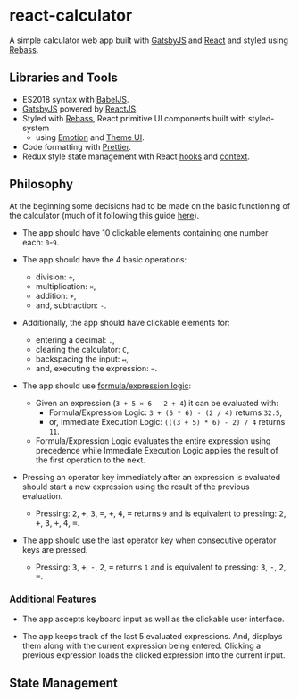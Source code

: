 <!-- markdownlint-disable MD033 -->

# react-calculator

A simple calculator web app built with [GatsbyJS](https://rebassjs.org/) and [React](https://reactjs.org/) and styled using [Rebass](https://rebassjs.org/).

## Libraries and Tools

- ES2018 syntax with [BabelJS](https://babeljs.io/).
- [GatsbyJS](https://rebassjs.org/) powered by [ReactJS](https://reactjs.org/).
- Styled with [Rebass](https://rebassjs.org/), React primitive UI components built with styled-system
  - using [Emotion](https://emotion.sh/docs/introduction) and [Theme UI](https://theme-ui.com/).
- Code formatting with [Prettier](https://prettier.io/).
- Redux style state management with React [hooks](https://reactjs.org/docs/hooks-intro.html) and [context](https://reactjs.org/docs/context.html).

## Philosophy

At the beginning some decisions had to be made on the basic functioning of the calculator (much of it following this guide [here](https://www.freecodecamp.org/learn/front-end-libraries/front-end-libraries-projects/build-a-javascript-calculator)).

- The app should have 10 clickable elements containing one number each: `0`-`9`.

- The app should have the 4 basic operations:

  - division: `÷`,
  - multiplication: `×`,
  - addition: `+`,
  - and, subtraction: `-`.

- Additionally, the app should have clickable elements for:

  - entering a decimal: `.`,
  - clearing the calculator: `C`,
  - backspacing the input: `↤`,
  - and, executing the expression: `=`.

- The app should use [formula/expression logic](https://en.wikipedia.org/wiki/Calculator_input_methods):

  - Given an expression (`3 + 5 × 6 - 2 ÷ 4`) it can be evaluated with:
    - Formula/Expression Logic: `3 + (5 * 6) - (2 / 4)` returns `32.5`,
    - or, Immediate Execution Logic: `(((3 + 5) * 6) - 2) / 4` returns `11`.
  - Formula/Expression Logic evaluates the entire expression using precedence while Immediate Execution Logic applies the result of the first operation to the next.

- Pressing an operator key immediately after an expression is evaluated should start a new expression using the result of the previous evaluation.

  - Pressing: <kbd>2</kbd>, <kbd>+</kbd>, <kbd>3</kbd>, <kbd>=</kbd>, <kbd>+</kbd>, <kbd>4</kbd>, <kbd>=</kbd> returns `9` and is equivalent to pressing: <kbd>2</kbd>, <kbd>+</kbd>, <kbd>3</kbd>, <kbd>+</kbd>, <kbd>4</kbd>, <kbd>=</kbd>.

- The app should use the last operator key when consecutive operator keys are pressed.
  - Pressing: <kbd>3</kbd>, <kbd>+</kbd>, <kbd>-</kbd>, <kbd>2</kbd>, <kbd>=</kbd> returns `1` and is equivalent to pressing: <kbd>3</kbd>, <kbd>-</kbd>, <kbd>2</kbd>, <kbd>=</kbd>.

### Additional Features

- The app accepts keyboard input as well as the clickable user interface.

- The app keeps track of the last 5 evaluated expressions. And, displays them along with the current expression being entered. Clicking a previous expression loads the clicked expression into the current input.

## State Management
